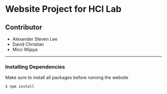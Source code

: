 # Website Project for HCI Lab
## Contributor
* Alexander Steven Lee
* David Christian
* Mico Wijaya

***

### Installing Dependencies
Make sure to install all packages before running the website
```
$ npm install
```